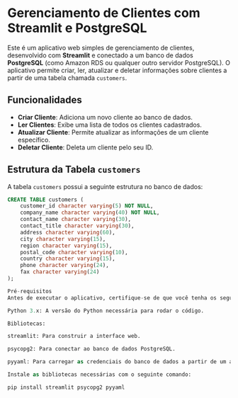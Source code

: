 # Gerenciamento de Clientes com Streamlit e PostgreSQL

Este é um aplicativo web simples de gerenciamento de clientes, desenvolvido com **Streamlit** e conectado a um banco de dados **PostgreSQL** (como Amazon RDS ou qualquer outro servidor PostgreSQL). O aplicativo permite criar, ler, atualizar e deletar informações sobre clientes a partir de uma tabela chamada `customers`.

## Funcionalidades

- **Criar Cliente**: Adiciona um novo cliente ao banco de dados.
- **Ler Clientes**: Exibe uma lista de todos os clientes cadastrados.
- **Atualizar Cliente**: Permite atualizar as informações de um cliente específico.
- **Deletar Cliente**: Deleta um cliente pelo seu ID.

## Estrutura da Tabela `customers`

A tabela `customers` possui a seguinte estrutura no banco de dados:

```sql
CREATE TABLE customers (
    customer_id character varying(5) NOT NULL,
    company_name character varying(40) NOT NULL,
    contact_name character varying(30),
    contact_title character varying(30),
    address character varying(60),
    city character varying(15),
    region character varying(15),
    postal_code character varying(10),
    country character varying(15),
    phone character varying(24),
    fax character varying(24)
);

Pré-requisitos
Antes de executar o aplicativo, certifique-se de que você tenha os seguintes pré-requisitos instalados:

Python 3.x: A versão do Python necessária para rodar o código.

Bibliotecas:

streamlit: Para construir a interface web.

psycopg2: Para conectar ao banco de dados PostgreSQL.

pyyaml: Para carregar as credenciais do banco de dados a partir de um arquivo YAML.

Instale as bibliotecas necessárias com o seguinte comando:

pip install streamlit psycopg2 pyyaml

